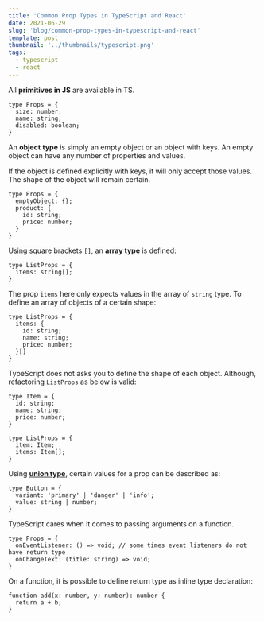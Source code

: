 ```yaml
---
title: 'Common Prop Types in TypeScript and React'
date: 2021-06-29
slug: 'blog/common-prop-types-in-typescript-and-react'
template: post
thumbnail: '../thumbnails/typescript.png'
tags:
  - typescript
  - react  
---
```


All **primitives in JS** are available in TS.

```tsx
type Props = {
  size: number;
  name: string;
  disabled: boolean;
}
```

An **object** **type** is simply an empty object or an object with keys. An empty object can have any number of properties and values.

If the object is defined explicitly with keys, it will only accept those values. The shape of the object will remain certain.

```tsx
type Props = {
  emptyObject: {};
  product: {
    id: string;
    price: number;
  }
}
```

Using square brackets `[]`, an **array type** is defined:

```tsx
type ListProps = {
  items: string[];
}
```

The prop `items` here only expects values in the array of `string` type. To define an array of objects of a certain shape:

```tsx
type ListProps = {
  items: {
    id: string;
    name: string;
    price: number;
  }[]
}
```

TypeScript does not asks you to define the shape of each object. Although, refactoring `ListProps` as below is valid:

```tsx
type Item = {
  id: string;
  name: string;
  price: number;
}

type ListProps = {
  item: Item;
  items: Item[];
}
```

Using **[union type](https://react-typescript-cheatsheet.netlify.app/docs/basic/troubleshooting/types/#union-types-and-type-guarding)**, certain values for a prop can be described as:

```tsx
type Button = {
  variant: 'primary' | 'danger' | 'info';
  value: string | number;
}
```

TypeScript cares when it comes to passing arguments on a function.

```tsx
type Props = {
  onEventListener: () => void; // some times event listeners do not have return type
  onChangeText: (title: string) => void;
}
```

On a function, it is possible to define return type as inline type declaration:

```tsx
function add(x: number, y: number): number {
  return a + b;
}
```